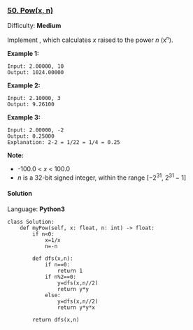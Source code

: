 ### [50\. Pow(x, n)](https://leetcode.com/problems/powx-n/)

Difficulty: **Medium**


Implement , which calculates _x_ raised to the power _n_ (x<sup><span style="font-size: 10.8333px; display: inline;">n</span></sup>).

**Example 1:**

```
Input: 2.00000, 10
Output: 1024.00000
```

**Example 2:**

```
Input: 2.10000, 3
Output: 9.26100
```

**Example 3:**

```
Input: 2.00000, -2
Output: 0.25000
Explanation: 2-2 = 1/22 = 1/4 = 0.25
```

**Note:**

*   -100.0 < _x_ < 100.0
*   _n_ is a 32-bit signed integer, within the range [−2<sup>31</sup>, 2<sup>31 </sup>− 1]


#### Solution

Language: **Python3**

```python3
class Solution:
    def myPow(self, x: float, n: int) -> float:
        if n<0:
            x=1/x
            n=-n
        
        def dfs(x,n):
            if n==0:
                return 1
            if n%2==0:
                y=dfs(x,n//2)
                return y*y
            else:
                y=dfs(x,n//2)
                return y*y*x
        
        return dfs(x,n)
```